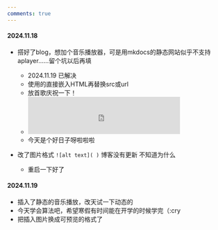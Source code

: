 ```yaml
---
comments: true
---
```


#### 2024.11.18
* 搭好了blog，想加个音乐播放器，可是用mkdocs的静态网站似乎不支持aplayer......留个坑以后再填
  * 2024.11.19 已解决 
  * 使用的直接嵌入HTML再替换src或url
  * 放首歌庆祝一下！
  * <iframe
    frameborder="no"
    border="0"
    marginwidth="0"
    marginheight="0"
    width=350
    height=86
    src="https://music.163.com/outchain/player?type=2&id=2154503383&auto=1&height=66">
    </iframe>
  * 今天是个好日子呀啦啦啦

* 改了图片格式 `![alt text]( )` 博客没有更新 不知道为什么
    * 重启一下好了 

#### 2024.11.19
* 插入了静态的音乐播放，改天试一下动态的
* 今天学会算法吧，希望寒假有时间能在开学的时候学完（:cry
* 把插入图片换成可预览的格式了